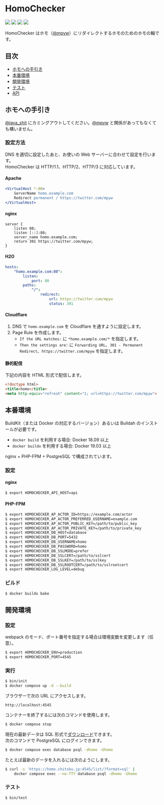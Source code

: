 HomoChecker
===========

[![][workflow-badge]][workflow-link]
[![][coveralls-badge]][coveralls-link]
[![][climate-badge]][climate-link]
[![][homo-badge]][homo-link]

HomoChecker はホモ（[@mpyw](https://twitter.com/mpyw)）にリダイレクトするホモのためのホモの輪です。

## 目次

- [ホモへの手引き](#ホモへの手引き)
- [本番環境](#本番環境)
- [開発環境](#開発環境)
- [テスト](#テスト)
- [API](/api/README.md)

## ホモへの手引き

[@java\_shit](https://twitter.com/java_shit) にカミングアウトしてください。[@mpyw](https://twitter.com/mpyw) と関係があってもなくても構いません。

### 設定方法

DNS を適切に設定したあと、お使いの Web サーバーに合わせて設定を行います。  
HomoChecker は HTTP/1.1、HTTP/2、HTTP/3 に対応しています。

#### Apache

```apache
<VirtualHost *:80>
    ServerName homo.example.com
    Redirect permanent / https://twitter.com/mpyw
</VirtualHost>
```

#### nginx

```nginx
server {
    listen 80;
    listen [::]:80;
    server_name homo.example.com;
    return 301 https://twitter.com/mpyw;
}
```

#### H2O

```yaml
hosts:
    "homo.example.com:80":
        listen:
            port: 80
        paths:
            "/":
                redirect:
                    url: https://twitter.com/mpyw
                    status: 301
```

#### Cloudflare

1. DNS で `homo.example.com` を Cloudflare を通すように設定します。
2. Page Rule を作成します。
   - `If the URL matches:` に `*homo.example.com/*` を指定します。
   - `Then the settings are:` に `Forwarding URL`、`301 - Permanent Redirect`、`https://twitter.com/mpyw` を指定します。

#### 静的配信

下記の内容を HTML 形式で配信します。

```html
<!doctype html>
<title>homo</title>
<meta http-equiv="refresh" content="1; url=https://twitter.com/mpyw">
```

## 本番環境

BuildKit（または Docker の対応するバージョン）あるいは Buildah のインストールが必要です。

- `docker build` を利用する場合: Docker 18.09 以上
- `docker buildx` を利用する場合: Docker 19.03 以上

nginx + PHP-FPM + PostgreSQL で構成されています。

### 設定

#### nginx

```sh
$ export HOMOCHECKER_API_HOST=api
```

#### PHP-FPM

```sh
$ export HOMOCHECKER_AP_ACTOR_ID=https://example.com/actor
$ export HOMOCHECKER_AP_ACTOR_PREFERRED_USERNAME=example.com
$ export HOMOCHECKER_AP_ACTOR_PUBLIC_KEY=/path/to/public_key
$ export HOMOCHECKER_AP_ACTOR_PRIVATE_KEY=/path/to/private_key
$ export HOMOCHECKER_DB_HOST=database
$ export HOMOCHECKER_DB_PORT=5432
$ export HOMOCHECKER_DB_USERNAME=homo
$ export HOMOCHECKER_DB_PASSWORD=homo
$ export HOMOCHECKER_DB_SSLMODE=prefer
$ export HOMOCHECKER_DB_SSLCERT=/path/to/sslcert
$ export HOMOCHECKER_DB_SSLKEY=/path/to/sslkey
$ export HOMOCHECKER_DB_SSLROOTCERT=/path/to/sslrootcert
$ export HOMOCHECKER_LOG_LEVEL=debug
```

### ビルド

```sh
$ docker buildx bake
```

## 開発環境

### 設定

webpack のモード、ポート番号を指定する場合は環境変数を変更します（任意）。

```sh
$ export HOMOCHECKER_ENV=production
$ export HOMOCHECKER_PORT=4545
```

### 実行

```sh
$ bin/init
$ docker compose up -d --build
```

ブラウザーで次の URL にアクセスします。

```
http://localhost:4545
```

コンテナーを終了するには次のコマンドを使用します。

```sh
$ docker compose stop
```

現在の最新データは SQL 形式で[ダウンロード](https://homo.chitoku.jp:4545/list/?format=sql)できます。  
次のコマンドで PostgreSQL にログインできます。

```sh
$ docker compose exec database psql -dhomo -Uhomo
```

たとえば最新のデータを入れるには次のようにします。

```sh
$ curl -s 'https://homo.chitoku.jp:4545/list/?format=sql' |
    docker compose exec --no-TTY database psql -dhomo -Uhomo
```

### テスト

```sh
$ bin/test
```

[workflow-link]:    https://github.com/chitoku-k/HomoChecker/actions?query=branch:master
[workflow-badge]:   https://img.shields.io/github/actions/workflow/status/chitoku-k/HomoChecker/ci.yml?branch=master&style=flat-square&logo=github
[coveralls-link]:   https://coveralls.io/github/chitoku-k/HomoChecker?branch=master
[coveralls-badge]:  https://img.shields.io/coveralls/github/chitoku-k/HomoChecker/master?style=flat-square&logo=coveralls
[climate-link]:     https://codeclimate.com/github/chitoku-k/HomoChecker/maintainability
[climate-badge]:    https://img.shields.io/codeclimate/maintainability/chitoku-k/HomoChecker.svg?style=flat-square&logo=code-climate
[homo-link]:        https://homo.chitoku.jp:4545
[homo-badge]:       https://homo.chitoku.jp:4545/badge/?style=flat-square
